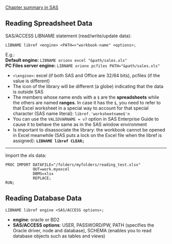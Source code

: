 [Chapter summary in SAS](https://support.sas.com/edu/OLTRN/ECPRG193/m418/m418_3_a_sum.htm)

## Reading Spreadsheet Data

SAS/ACCESS LIBNAME statement (read/write/update data):

```
LIBNAME libref <engine> <PATH=>"workbook-name" <options>;
```

E.g.:<br>
**Default engine:** `LIBNAME orionx excel "&path/sales.xls"`<br>
**PC Files server engine:** `LIBNAME orionx pcfiles PATH="&path/sales.xls"`<br>

- `<\engine>`: excel (if both SAS and Office are 32/64 bits), pcfiles (if the value is different)
- The icon of the library will be different (a globe) indicating that the data is outside SAS
- The members whose name ends with a `$` are the **spreadsheets** while the others are named **ranges**. In case it has the `$`, you need to refer to that Excel worksheet in a special way to account for that special character (SAS name literal): `libref.'worksheetname$'n`
- You can use the `VALIDVARNAME = v7` option in SAS Enterprise Guide to cause it to behave the same as in the SAS window environment
- Is important to disassociate the library: the workbook cannot be opened in Excel meanwhile (SAS puts a lock on the Excel file when the libref is assigned): **`LIBNAME libref CLEAR;`**

---

Import the xls data:

```
PROC IMPORT DATAFILE="/folders/myfolders/reading_test.xlsx"
            OUT=work.myexcel
            DBMS=xlsx 
            REPLACE;
RUN;
```

## Reading Database Data

```
LIBNAME libref engine <SAS/ACCESS options>;
```

- **engine**: oracle or BD2
- **SAS/ACCESS options**: USER, PASSWORD/PW, PATH (specifies the Oracle driver, node and database), SCHEMA (enables you to read database objects such as tables and views)
